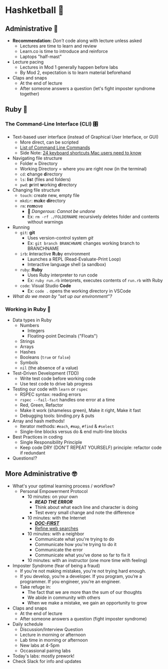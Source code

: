 # Hashketball 🏀

## Administrative 🧐

- **Recommendation:** *Don't* code along with lecture unless asked
  - Lectures are time to learn and review
  - Learn.co is time to introduce and reinforce
  - Laptops "half-mast"
- Lecture pacing
  - Lectures in Mod 1 generally happen before labs
  - By Mod 2, expectation is to learn material beforehand
- Claps and snaps
  - At the end of lecture
  - After someone answers a question (let's fight imposter syndrome together)

## Ruby 🧰

### The Command-Line Interface (CLI) 🎛

- Text-based user interface (instead of Graphical User Interface, or GUI)
  - More direct, can be scripted
  - [List of Command Line Commands](https://www.codecademy.com/articles/command-line-commands)
  - Side Note: [24 keyboard shortcuts Mac users need to know](https://www.computerworld.com/article/3023544/24-keyboard-shortcuts-mac-users-need-to-know.html)
- Navigating file structure
  - Folder ≈ Directory
  - Working Directory = where you are right now (in the terminal)
  - `cd`: **c**hange **d**irectory
  - `ls`: **l**i**s**t (files and folders)
  - `pwd`: **p**rint **w**orking **d**irectory
- Changing file structure
  - `touch`: create new, empty file
  - `mkdir`: **m**a**k**e **dir**ectory
  - `rm`: **r**e**m**ove
    - 🚨 *Dangerous: Cannot be undone*
    - Ex: `rm -rf ./FOLDERNAME` recursively deletes folder and contents without warnings
- Running
  - `git`: **git**
    - Uses version-control system *git*
    - Ex: `git branch BRANCHNAME` changes working branch to BRANCHNAME
  - `irb`: **i**nteractive **R**u**b**y environment
    - Launches a REPL (Read-Evaluate-Print Loop)
    - Interactive language shell (a sandbox)
  - `ruby`: **Ruby**
    - Uses Ruby interpreter to run code
    - Ex: `ruby run.rb` interprets, executes contents of `run.rb` with Ruby
  - `code`: Visual Studio **Code**
    - Ex: `code .` opens the working directory in VSCode
- *What do we mean by "set up our environment"?*

### Working in Ruby 💎

- Data types in Ruby
  - Numbers
    - Integers
    - Floating-point Decimals ("Floats")
  - Strings
  - Arrays
  - Hashes
  - Booleans (`true` or `false`)
  - Symbols
  - `nil` (the absence of a value)
- Test-Driven Development (TDD)
  - Write test code before working code
  - Use test code to drive lab progress
- Testing our code with `learn` or `rspec`
  - RSPEC syntax: reading errors
  - `rspec --fail-fast` handles one error at a time
  - Red, Green, Refactor
  - Make it work (shameless green), Make it right, Make it fast
  - Debugging tools: binding.pry & puts
- Array and hash methods!
  - Iterator methods: `#each`, `#map`, `#find` & `#select`
  - Single-line blocks versus do & end multi-line blocks
- Best Practices in coding
  - Single Responsibility Principle
  - Keep code DRY (DON'T REPEAT YOURSELF) principle: refactor code if redundant
- Questions!?

## More Administrative 🤓

- What's your optimal learning process / workflow?
  - Personal Empowerment Protocol
    - 10 minutes: on your own
      - ***READ THE ERROR***
      - Think about what each line and character is doing
      - Test every small change and note the difference
    - 10 minutes: with the Internet
      - [***DOC-FIRST***](https://ruby-doc.org/)
      - [Refine web searches](https://support.google.com/websearch/answer/2466433?hl=en)
    - 10 minutes: with a neighbor
      - Communicate what you're trying to do
      - Communicate how you're trying to do it
      - Communicate the error
      - Communicate what you've done so far to fix it
    - 10 minutes: with an instructor (one more time with feeling)
- Imposter Syndrome (fear of being a fraud)
  - If you're not making mistakes, you're not trying hard enough.
  - If you develop, you’re a developer. If you program, you’re a programmer. If you engineer, you’re an engineer.
  - Take refuge in: 
    - The fact that we are more than the sum of our thoughts
    - We abide in community with others
    - When we make a mistake, we gain an opportunity to grow
- Claps and snaps
  - At the end of lecture
  - After someone answers a question (fight imposter syndrome)
- Daily schedule
  - Discussion/Interview Question
  - Lecture in morning or afternoon
  - Lab time in morning or afternoon
  - New labs at 4-5pm
  - Occassional pairing labs
- Today's labs: mostly prework!
- Check Slack for info and updates